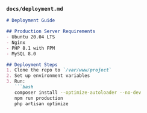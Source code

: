 ### `docs/deployment.md`
```markdown
# Deployment Guide

## Production Server Requirements
- Ubuntu 20.04 LTS
- Nginx
- PHP 8.1 with FPM
- MySQL 8.0

## Deployment Steps
1. Clone the repo to `/var/www/project`
2. Set up environment variables
3. Run:
   ```bash
   composer install --optimize-autoloader --no-dev
   npm run production
   php artisan optimize